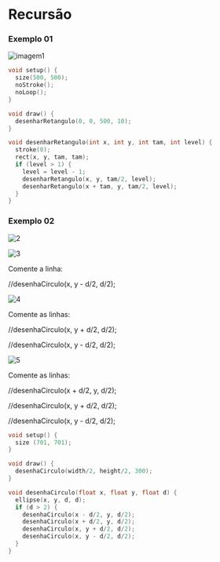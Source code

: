 # Recursão

### Exemplo 01

![imagem1](https://github.com/arteprog/programacao-criativa/blob/master/assets/imagens/recursao/01recursao.jpg?raw=true)

```pde
void setup() {
  size(500, 500);
  noStroke();
  noLoop();
}

void draw() {
  desenharRetangulo(0, 0, 500, 10);
}

void desenharRetangulo(int x, int y, int tam, int level) {                    
  stroke(0);
  rect(x, y, tam, tam);      
  if (level > 1) {
    level = level - 1;
    desenharRetangulo(x, y, tam/2, level);
    desenharRetangulo(x + tam, y, tam/2, level);
  }
}
```

### Exemplo 02

![2](https://github.com/arteprog/programacao-criativa/blob/master/assets/imagens/recursao/recursao2003.jpg?raw=true)

![3](https://github.com/arteprog/programacao-criativa/blob/master/assets/imagens/recursao/recursao2005.jpg?raw=true)

Comente a linha:

//desenhaCirculo(x, y - d/2, d/2);

![4](https://github.com/arteprog/programacao-criativa/blob/master/assets/imagens/recursao/recursao2038.jpg?raw=true)

Comente as linhas:

//desenhaCirculo(x, y + d/2, d/2);

//desenhaCirculo(x, y - d/2, d/2);

![5](https://github.com/arteprog/programacao-criativa/blob/master/assets/imagens/recursao/recursao2049.jpg?raw=true)

Comente as linhas:

//desenhaCirculo(x + d/2, y, d/2);

//desenhaCirculo(x, y + d/2, d/2);

//desenhaCirculo(x, y - d/2, d/2);

```pde
void setup() {
  size (701, 701);
}

void draw() {
  desenhaCirculo(width/2, height/2, 300);
}

void desenhaCirculo(float x, float y, float d) {
  ellipse(x, y, d, d);
  if (d > 2) {
    desenhaCirculo(x - d/2, y, d/2);
    desenhaCirculo(x + d/2, y, d/2);
    desenhaCirculo(x, y + d/2, d/2);
    desenhaCirculo(x, y - d/2, d/2);
  }
}
```

